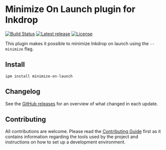 # Minimize On Launch plugin for Inkdrop

[![Build Status](https://dev.azure.com/jmerle/inkdrop-minimize-on-launch/_apis/build/status/Build?branchName=master)](https://dev.azure.com/jmerle/inkdrop-minimize-on-launch/_build/latest?definitionId=17&branchName=master)
[![Latest release](https://img.shields.io/github/v/release/jmerle/inkdrop-minimize-on-launch)](https://my.inkdrop.app/plugins/minimize-on-launch)
[![License](https://img.shields.io/github/license/jmerle/inkdrop-minimize-on-launch)](https://github.com/jmerle/inkdrop-minimize-on-launch/blob/master/LICENSE)

This plugin makes it possible to minimize Inkdrop on launch using the `--minimize` flag.

## Install

```
ipm install minimize-on-launch
```

## Changelog

See the [GitHub releases](https://github.com/jmerle/inkdrop-minimize-on-launch/releases) for an overview of what changed in each update.

## Contributing

All contributions are welcome. Please read the [Contributing Guide](https://github.com/jmerle/inkdrop-minimize-on-launch/blob/master/CONTRIBUTING.md) first as it contains information regarding the tools used by the project and instructions on how to set up a development environment.
